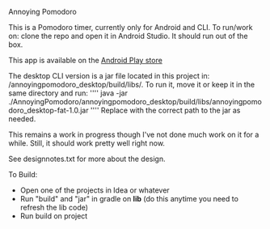 Annoying Pomodoro

This is a Pomodoro timer, currently only for Android and CLI.  To run/work on: clone the repo and open it in Android Studio.  It should run out of the box.

This app is available on the [Android Play store](https://play.google.com/store/apps/details?id=com.github.rs17.annoyingpomodoro)

The desktop CLI version is a jar file located in this project in: /annoyingpomodoro_desktop/build/libs/.  To run it, move it or keep it in the same directory and run:
''''
java -jar ./AnnoyingPomodoro/annoyingpomodoro_desktop/build/libs/annoyingpomodoro_desktop-fat-1.0.jar
''''
Replace with the correct path to the jar as needed.

This remains a work in progress though I've not done much work on it for a while.  Still, it should work pretty well right now.

See designnotes.txt for more about the design.

To Build: 

- Open one of the projects in Idea or whatever
- Run "build" and "jar" in gradle on **lib** (do this anytime you need to refresh the lib code)
- Run build on project